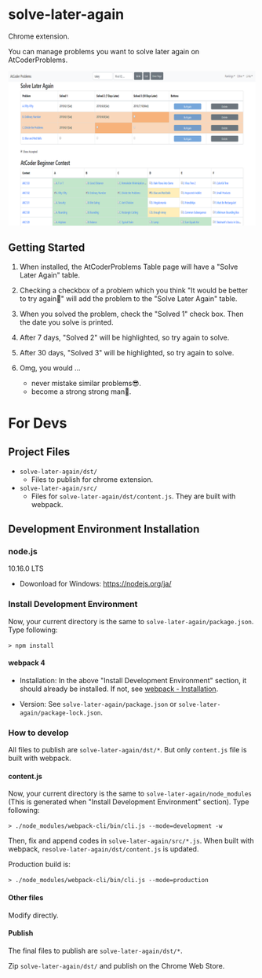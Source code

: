 # solve-later-again
Chrome extension.

You can manage problems you want to solve later again on AtCoderProblems.

![Screenshot](solve-later-again\img\screenshot1_1280x800.png "Screenshot")

## Getting Started

1. When installed, the AtCoderProblems Table page will have a "Solve Later Again" table.

2. Checking a checkbox of a problem which you think "It would be better to try again🤔" will add the problem to the "Solve Later Again" table.

3. When you solved the problem, check the "Solved 1" check box. Then the date you solve is printed.

4. After 7 days, "Solved 2" will be highlighted, so try again to solve.

5. After 30 days, "Solved 3" will be highlighted, so try again to solve.

6. Omg, you would ...
    * never mistake similar problems😎.
    * become a strong strong man💪.


# For Devs
## Project Files
* `solve-later-again/dst/`
    * Files to publish for chrome extension.
* `solve-later-again/src/`
    * Files for `solve-later-again/dst/content.js`. They are built with webpack.

## Development Environment Installation
### node.js
10.16.0 LTS

* Dowonload for Windows: https://nodejs.org/ja/

### Install Development Environment

Now, your current directory is the same to `solve-later-again/package.json`. Type following:

`> npm install`


#### webpack 4
* Installation: In the above "Install Development Environment" section, it should already be installed.  If not, see [webpack - Installation](https://webpack.js.org/guides/installation/).

* Version: See `solve-later-again/package.json` or `solve-later-again/package-lock.json`.

### How to develop
All files to publish are `solve-later-again/dst/*`. But only `content.js` file is built with webpack.

#### content.js
Now, your current directory is the same to `solve-later-again/node_modules` (This is generated when "Install Development Environment" section). Type following:

`> ./node_modules/webpack-cli/bin/cli.js --mode=development -w`

Then, fix and append codes in `solve-later-again/src/*.js`. When built with webpack, `resolve-later-again/dst/content.js` is updated.

Production build is:

`> ./node_modules/webpack-cli/bin/cli.js --mode=production`


#### Other files

Modify directly.


#### Publish

The final files to publish are `solve-later-again/dst/*`.

Zip `solve-later-again/dst/` and publish on the Chrome Web Store.